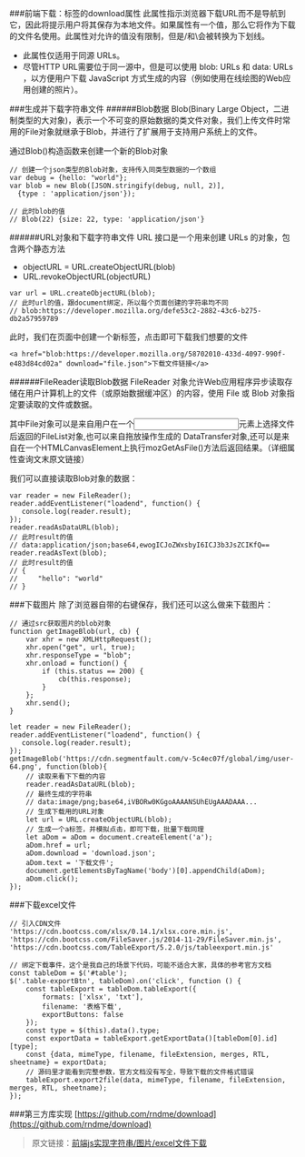 ###前端下载：<a>标签的download属性
此属性指示浏览器下载URL而不是导航到它，因此将提示用户将其保存为本地文件。如果属性有一个值，那么它将作为下载的文件名使用。此属性对允许的值没有限制，但是/和\会被转换为下划线。
- 此属性仅适用于同源 URLs。
- 尽管HTTP URL需要位于同一源中，但是可以使用 blob: URLs 和 data: URLs ，以方便用户下载 JavaScript 方式生成的内容（例如使用在线绘图的Web应用创建的照片）。

###生成并下载字符串文件
######Blob数据
Blob(Binary Large Object，二进制类型的大对象)，表示一个不可变的原始数据的类文件对象，我们上传文件时常用的File对象就继承于Blob，并进行了扩展用于支持用户系统上的文件。

通过Blob()构造函数来创建一个新的Blob对象
```
// 创建一个json类型的Blob对象，支持传入同类型数据的一个数组
var debug = {hello: "world"};
var blob = new Blob([JSON.stringify(debug, null, 2)],
  {type : 'application/json'});

// 此时blob的值
// Blob(22) {size: 22, type: 'application/json'}
```

######URL对象和下载字符串文件
URL 接口是一个用来创建 URLs 的对象，包含两个静态方法
- objectURL = URL.createObjectURL(blob)
- URL.revokeObjectURL(objectURL)
```
var url = URL.createObjectURL(blob);
// 此时url的值，跟document绑定，所以每个页面创建的字符串均不同
// blob:https://developer.mozilla.org/defe53c2-2882-43c6-b275-db2a57959789
```
此时，我们在页面中创建一个新<a>标签，点击即可下载我们想要的文件
```
<a href="blob:https://developer.mozilla.org/58702010-433d-4097-990f-e483d84cd02a" download="file.json">下载文件链接</a>
```

######FileReader读取Blob数据
FileReader 对象允许Web应用程序异步读取存储在用户计算机上的文件（或原始数据缓冲区）的内容，使用 File 或 Blob 对象指定要读取的文件或数据。

其中File对象可以是来自用户在一个<input>元素上选择文件后返回的FileList对象,也可以来自拖放操作生成的 DataTransfer对象,还可以是来自在一个HTMLCanvasElement上执行mozGetAsFile()方法后返回结果。（详细属性查询文末原文链接）

我们可以直接读取Blob对象的数据：
```
var reader = new FileReader();
reader.addEventListener("loadend", function() {
   console.log(reader.result);
});
reader.readAsDataURL(blob);
// 此时result的值
// data:application/json;base64,ewogICJoZWxsbyI6ICJ3b3JsZCIKfQ==
reader.readAsText(blob);
// 此时result的值
// {
//     "hello": "world"
// }
```

###下载图片
除了浏览器自带的右键保存，我们还可以这么做来下载图片：
```
// 通过src获取图片的blob对象
function getImageBlob(url, cb) {
    var xhr = new XMLHttpRequest();
    xhr.open("get", url, true);
    xhr.responseType = "blob";
    xhr.onload = function() {
        if (this.status == 200) {
            cb(this.response);
        }
    };
    xhr.send();
}

let reader = new FileReader();
reader.addEventListener("loadend", function() {
   console.log(reader.result);
});
getImageBlob('https://cdn.segmentfault.com/v-5c4ec07f/global/img/user-64.png', function(blob){
    // 读取来看下下载的内容
    reader.readAsDataURL(blob);
    // 最终生成的字符串
    // data:image/png;base64,iVBORw0KGgoAAAANSUhEUgAAADAAA...
    // 生成下载用的URL对象
    let url = URL.createObjectURL(blob);
    // 生成一个a标签，并模拟点击，即可下载，批量下载同理
    let aDom = aDom = document.createElement('a');
    aDom.href = url;
    aDom.download = 'download.json';
    aDom.text = '下载文件';
    document.getElementsByTagName('body')[0].appendChild(aDom);
    aDom.click();
});
```
###下载excel文件
```
// 引入CDN文件
'https://cdn.bootcss.com/xlsx/0.14.1/xlsx.core.min.js',
'https://cdn.bootcss.com/FileSaver.js/2014-11-29/FileSaver.min.js',
'https://cdn.bootcss.com/TableExport/5.2.0/js/tableexport.min.js'

// 绑定下载事件，这个是我自己的场景下代码，可能不适合大家，具体的参考官方文档
const tableDom = $('#table');
$('.table-exportBtn', tableDom).on('click', function () {
    const tableExport = tableDom.tableExport({
        formats: ['xlsx', 'txt'],
        filename: '表格下载',
        exportButtons: false
    });
    const type = $(this).data().type;
    const exportData = tableExport.getExportData()[tableDom[0].id][type];
    const {data, mimeType, filename, fileExtension, merges, RTL, sheetname} = exportData;
    // 源码里才能看到完整参数，官方文档没有写全，导致下载的文件格式错误
    tableExport.export2file(data, mimeType, filename, fileExtension, merges, RTL, sheetname);
});
```
###第三方库实现
[https://github.com/rndme/download](https://github.com/rndme/download)
> 原文链接：[前端js实现字符串/图片/excel文件下载](https://segmentfault.com/a/1190000018143902)
